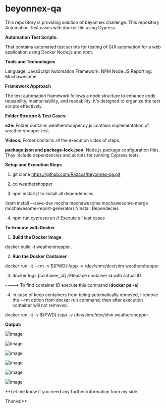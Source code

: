 # beyonnex-qa
This repository is providing solution of beyonnex challenge. This repository Automation Test cases with docker file using Cypress.

**Automation Test Scripts:**

That contains automated test scripts for testing of GUI automation for a web application using Docker Node.js and npm.

**Tools and Technologies**

Language: JavaScript
Automation Framework: NPM Node JS
Reporting: Mochawesome

**Framework Approach**

The test automation framework follows a node structure to enhance code reusability, maintainability, and readability. It's designed to organize the test scripts effectively.

**Folder Struture & Test Cases:**

**e2e:** Folder contains weathershooper.cy.js contains implementation of weather shooper test

**Videos:** Folder contains all the execution video of steps.

**package.json and package-lock.json**: Node.js package configuration files. They include dependencies and scripts for running Cypress tests.

**Setup and Execution Steps**

1) git clone https://github.com/Razacs/beyonnex-qa.git

2) cd weathershopper  

3) npm install // to install all dependencies

(npm install --save-dev mocha mochawesome mochawesome-merge mochawesome-report-generator) //Install Dependecies

4) npm run cypress:run // Execute all test cases
   
**To Execute with Docker**

1) **Build the Docker Image**

docker build -t weathershopper .

2) **Run the Docker Container**

docker run -it --rm -v ${PWD}:/app -v /dev/shm:/dev/shm weathershopper

3) docker logs [container_id] //Replace container id with actual ID

----> To find container ID execute this command (**docker ps -a**)

4) In case of keep containers from being automatically removed, I remove the --rm option from docker run command, then after execution container will not removed.

docker run -it -v ${PWD}:/app -v /dev/shm:/dev/shm weathershopper

**Output:**

![image](https://github.com/Razacs/beyonnex-qa/assets/32739941/e2e4d989-110e-4ec2-9bea-c47bc5d33a03)

![image](https://github.com/Razacs/beyonnex-qa/assets/32739941/fadc5c66-1b35-4a13-aec4-dc7576b86d91)

![image](https://github.com/Razacs/beyonnex-qa/assets/32739941/46b85cc4-9fd6-4466-abcf-2a7c29d8dae0)

![image](https://github.com/Razacs/beyonnex-qa/assets/32739941/7b6c265e-1525-430c-8fdc-02b8849ab6d3)

![image](https://github.com/Razacs/beyonnex-qa/assets/32739941/d8ff25f7-879b-4006-91e5-b43c8da733fe)

![image](https://github.com/Razacs/beyonnex-qa/assets/32739941/c1f63fb8-8711-4c06-a498-e89363d2a849)

**Let me know if you need any further information from my side.

Thanks!**
